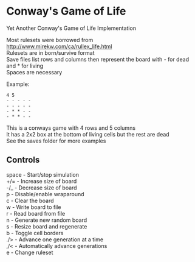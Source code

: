 Conway's Game of Life
=====================

Yet Another Conway's Game of Life Implementation  

Most rulesets were borrowed from http://www.mirekw.com/ca/rullex_life.html  
Rulesets are in born/survive format  
Save files list rows and columns then represent the board with - for dead and * for living  
Spaces are necessary

Example:
````
4 5
- - - - -
- - - - -
- * * - -
- * * - -
````
This is a conways game with 4 rows and 5 columns  
It has a 2x2 box at the bottom of living cells but the rest are dead  
See the saves folder for more examples

Controls
--------

space - Start/stop simulation  
+/= - Increase size of board  
-/_ - Decrease size of board  
p - Disable/enable wraparound  
c - Clear the board  
w - Write board to file  
r - Read board from file  
n - Generate new random board  
s - Resize board and regenerate  
b - Toggle cell borders  
./> - Advance one generation at a time  
,/< - Automatically advance generations  
e - Change ruleset  